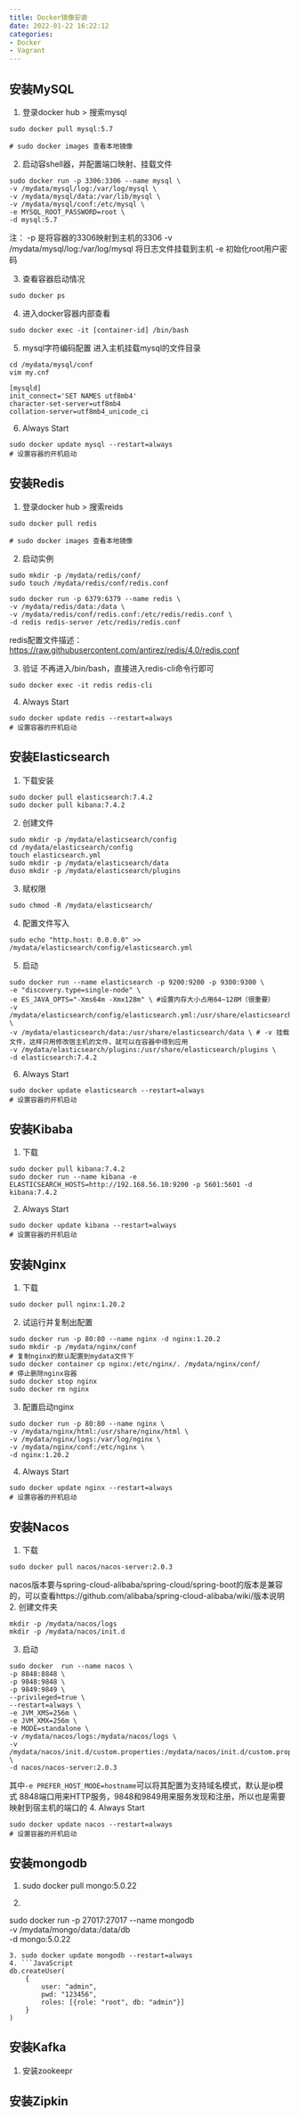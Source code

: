 ```yaml
---
title: Docker镜像安装
date: 2022-01-22 16:22:12
categories:
- Docker
- Vagrant
---
```


## 安装MySQL
1. 登录docker hub > 搜索mysql
```shell
sudo docker pull mysql:5.7

# sudo docker images 查看本地镜像
```
2. 启动容shell器，并配置端口映射、挂载文件
```shell
sudo docker run -p 3306:3306 --name mysql \
-v /mydata/mysql/log:/var/log/mysql \
-v /mydata/mysql/data:/var/lib/mysql \
-v /mydata/mysql/conf:/etc/mysql \
-e MYSQL_ROOT_PASSWORD=root \
-d mysql:5.7
```
注：
-p 是将容器的3306映射到主机的3306
-v /mydata/mysql/log:/var/log/mysql 将日志文件挂载到主机
-e 初始化root用户密码

3. 查看容器启动情况
```shell
sudo docker ps
```
4. 进入docker容器内部查看
```shell
sudo docker exec -it [container-id] /bin/bash
```
5. mysql字符编码配置
进入主机挂载mysql的文件目录
```shell
cd /mydata/mysql/conf
vim my.cnf

[mysqld]
init_connect='SET NAMES utf8mb4'
character-set-server=utf8mb4
collation-server=utf8mb4_unicode_ci
```
6. Always Start
```shell
sudo docker update mysql --restart=always
# 设置容器的开机启动
```


## 安装Redis
1. 登录docker hub > 搜索reids
```shell
sudo docker pull redis

# sudo docker images 查看本地镜像
```
2. 启动实例
```shell
sudo mkdir -p /mydata/redis/conf/
sudo touch /mydata/redis/conf/redis.conf

sudo docker run -p 6379:6379 --name redis \
-v /mydata/redis/data:/data \
-v /mydata/redis/conf/redis.conf:/etc/redis/redis.conf \
-d redis redis-server /etc/redis/redis.conf
```
redis配置文件描述：
https://raw.githubusercontent.com/antirez/redis/4.0/redis.conf

3. 验证
不再进入/bin/bash，直接进入redis-cli命令行即可
```
sudo docker exec -it redis redis-cli
```
4. Always Start
```shell
sudo docker update redis --restart=always
# 设置容器的开机启动
```


## 安装Elasticsearch
1. 下载安装
```shell
sudo docker pull elasticsearch:7.4.2
sudo docker pull kibana:7.4.2
```
2. 创建文件
```shell
sudo mkdir -p /mydata/elasticsearch/config
cd /mydata/elasticsearch/config
touch elasticsearch.yml
sudo mkdir -p /mydata/elasticsearch/data
duso mkdir -p /mydata/elasticsearch/plugins
```
3. 赋权限
```shell
sudo chmod -R /mydata/elasticsearch/
```
4. 配置文件写入
```shell
sudo echo "http.host: 0.0.0.0" >> /mydata/elasticsearch/config/elasticsearch.yml
```
5. 启动
```shell
sudo docker run --name elasticsearch -p 9200:9200 -p 9300:9300 \
-e "discovery.type=single-node" \
-e ES_JAVA_OPTS="-Xms64m -Xmx128m" \ #设置内存大小占用64~128M（很重要）
-v /mydata/elasticsearch/config/elasticsearch.yml:/usr/share/elasticsearch/config/elasticserach.yml \
-v /mydata/elasticsearch/data:/usr/share/elasticsearch/data \ # -v 挂载文件，这样只用修改宿主机的文件，就可以在容器中得到应用
-v /mydata/elasticsearch/plugins:/usr/share/elasticsearch/plugins \
-d elasticsearch:7.4.2
```
6. Always Start
```shell
sudo docker update elasticsearch --restart=always
# 设置容器的开机启动
```


## 安装Kibaba
1. 下载
```shell
sudo docker pull kibana:7.4.2
sudo docker run --name kibana -e ELASTICSEARCH_HOSTS=http://192.168.56.10:9200 -p 5601:5601 -d kibana:7.4.2
```
2. Always Start
```shell
sudo docker update kibana --restart=always
# 设置容器的开机启动
```


## 安装Nginx
1. 下载
```
sudo docker pull nginx:1.20.2
```
2. 试运行并复制出配置
```shell
sudo docker run -p 80:80 --name nginx -d nginx:1.20.2
sudo mkdir -p /mydata/nginx/conf
# 复制nginx的默认配置到mydata文件下
sudo docker container cp nginx:/etc/nginx/. /mydata/nginx/conf/
# 停止删除nginx容器
sudo docker stop nginx
sudo docker rm nginx
```
3. 配置启动nginx
```shell
sudo docker run -p 80:80 --name nginx \
-v /mydata/nginx/html:/usr/share/nginx/html \
-v /mydata/nginx/logs:/var/log/nginx \
-v /mydata/nginx/conf:/etc/nginx \
-d nginx:1.20.2
```
4. Always Start
```shell
sudo docker update nginx --restart=always
# 设置容器的开机启动
```


## 安装Nacos
1. 下载
```shell
sudo docker pull nacos/nacos-server:2.0.3
```
nacos版本要与spring-cloud-alibaba/spring-cloud/spring-boot的版本是兼容的，可以查看https://github.com/alibaba/spring-cloud-alibaba/wiki/版本说明
2. 创建文件夹
```shell
mkdir -p /mydata/nacos/logs
mkdir -p /mydata/nacos/init.d
```
3. 启动
```shell
sudo docker  run --name nacos \
-p 8848:8848 \
-p 9848:9848 \
-p 9849:9849 \
--privileged=true \
--restart=always \
-e JVM_XMS=256m \
-e JVM_XMX=256m \
-e MODE=standalone \
-v /mydata/nacos/logs:/mydata/nacos/logs \
-v /mydata/nacos/init.d/custom.properties:/mydata/nacos/init.d/custom.properties \
-d nacos/nacos-server:2.0.3
```
其中`-e PREFER_HOST_MODE=hostname`可以将其配置为支持域名模式，默认是ip模式
8848端口用来HTTP服务，9848和9849用来服务发现和注册，所以也是需要映射到宿主机的端口的
4. Always Start
```shell
sudo docker update nacos --restart=always
# 设置容器的开机启动
```

## 安装mongodb
1. sudo docker pull mongo:5.0.22
2. ```shell
sudo docker run -p 27017:27017 --name mongodb \
 -v /mydata/mongo/data:/data/db \
 -d mongo:5.0.22
```
3. sudo docker update mongodb --restart=always
4. ```JavaScript
db.createUser(
	{
		user: "admin",
		pwd: "123456",
		roles: [{role: "root", db: "admin"}]
	}
)
```
## 安装Kafka
1. 安装zookeepr


## 安装Zipkin




